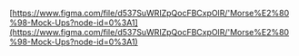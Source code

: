 [https://www.figma.com/file/d537SuWRIZpQocFBCxpOlR/'Morse%E2%80%98-Mock-Ups?node-id=0%3A1](https://www.figma.com/file/d537SuWRIZpQocFBCxpOlR/'Morse%E2%80%98-Mock-Ups?node-id=0%3A1)
